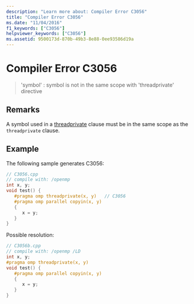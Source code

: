 ```yaml
---
description: "Learn more about: Compiler Error C3056"
title: "Compiler Error C3056"
ms.date: "11/04/2016"
f1_keywords: ["C3056"]
helpviewer_keywords: ["C3056"]
ms.assetid: 9500173d-870b-49b3-8e88-0ee93586d19a
---
```

# Compiler Error C3056

> 'symbol' : symbol is not in the same scope with 'threadprivate' directive

## Remarks

A symbol used in a [threadprivate](../../parallel/openmp/reference/openmp-directives.md#threadprivate) clause must be in the same scope as the `threadprivate` clause.

## Example

The following sample generates C3056:

```cpp
// C3056.cpp
// compile with: /openmp
int x, y;
void test() {
   #pragma omp threadprivate(x, y)   // C3056
   #pragma omp parallel copyin(x, y)
   {
      x = y;
   }
}
```

Possible resolution:

```cpp
// C3056b.cpp
// compile with: /openmp /LD
int x, y;
#pragma omp threadprivate(x, y)
void test() {
   #pragma omp parallel copyin(x, y)
   {
      x = y;
   }
}
```
